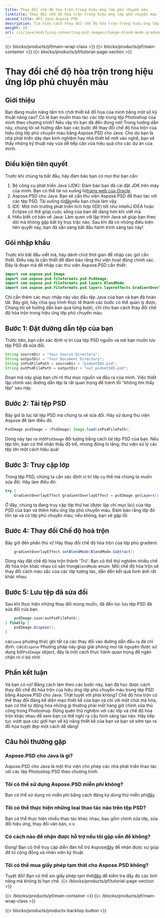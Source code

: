 ```yaml
---
title: Thay đổi chế độ hòa trộn trong hiệu ứng lớp phủ chuyển màu
linktitle: Thay đổi chế độ hòa trộn trong hiệu ứng lớp phủ chuyển màu
second_title: API Java Aspose.PSD
description: Tìm hiểu cách thay đổi chế độ hòa trộn trong hiệu ứng lớp phủ chuyển màu bằng Aspose.PSD cho Java. Hướng dẫn từng bước để tạo đồ họa tuyệt đẹp.
weight: 19
url: /vi/java/modifying-converting-psd-images/change-blend-mode-gradient-overlay-effect/
---
```


{{< blocks/products/pf/main-wrap-class >}}
{{< blocks/products/pf/main-container >}}
{{< blocks/products/pf/tutorial-page-section >}}

# Thay đổi chế độ hòa trộn trong hiệu ứng lớp phủ chuyển màu

## Giới thiệu
Bạn đang muốn nâng tầm trò chơi thiết kế đồ họa của mình bằng một số kỹ thuật nâng cao? Có lẽ bạn muốn thao tác các lớp trong tệp Photoshop của mình theo chương trình? Nếu vậy thì bạn đã đến đúng nơi! Trong hướng dẫn này, chúng tôi sẽ hướng dẫn bạn các bước để thay đổi chế độ hòa trộn của hiệu ứng lớp phủ chuyển màu bằng Aspose.PSD cho Java. Cho dù bạn là nhà phát triển dày dạn kinh nghiệm hay nhà thiết kế mới vào nghề, bạn sẽ thấy những kỹ thuật này vừa dễ tiếp cận vừa hiệu quả cho các dự án của mình. 
## Điều kiện tiên quyết
Trước khi chúng ta bắt đầu, hãy đảm bảo bạn có mọi thứ bạn cần:
1.  Bộ công cụ phát triển Java (JDK): Đảm bảo bạn đã cài đặt JDK trên máy của mình. Bạn có thể tải nó xuống từ[trang web của Oracle](https://www.oracle.com/java/technologies/javase-jdk11-downloads.html).
2.  Aspose.PSD cho Java: Bạn sẽ cần thư viện Aspose.PSD để thao tác với các tệp PSD. Tải xuống từ[đây](https://releases.aspose.com/psd/java/)nếu bạn chưa làm vậy.
3. IDE: Một môi trường phát triển tích hợp (IDE) tốt như IntelliJ IDEA hoặc Eclipse có thể giúp cuộc sống của bạn dễ dàng hơn khi viết mã.
4. Hiểu biết cơ bản về Java: Làm quen với lập trình Java sẽ giúp bạn theo dõi mà không gặp bất kỳ trục trặc nào.
Sau khi đã có những điều kiện tiên quyết này, bạn đã sẵn sàng bắt đầu hành trình sáng tạo này!
## Gói nhập khẩu
Trước khi bắt đầu viết mã, hãy dành chút thời gian để nhập các gói cần thiết. Điều này là cần thiết để đảm bảo rằng thư viện hoạt động chính xác. Đây là đoạn mã để nhập các thư viện Aspose.PSD cần thiết:
```java
import com.aspose.psd.Image;
import com.aspose.psd.fileformats.psd.PsdImage;
import com.aspose.psd.fileformats.psd.layers.BlendMode;
import com.aspose.psd.fileformats.psd.layers.layereffects.GradientOverlayEffect;
```
Chỉ cần thêm các mục nhập này vào đầu tệp Java của bạn và bạn đã hoàn tất.
Bây giờ, hãy chia quy trình thực tế thành các bước có thể quản lý được. Chúng tôi sẽ hướng dẫn bạn qua từng bước, chỉ cho bạn cách thay đổi chế độ hòa trộn trong hiệu ứng lớp phủ chuyển màu.
## Bước 1: Đặt đường dẫn tệp của bạn
Trước tiên, bạn cần xác định vị trí của tệp PSD nguồn và nơi bạn muốn lưu tệp PSD đã sửa đổi. 
```java
String sourceDir = "Your Source Directory";
String outputDir = "Your Document Directory";
String inPsdFilePath = sourceDir + "psdnet585.psd";
String outPsdFilePath = outputDir + "out_psdnet585.psd";
```
Đoạn mã này giúp bạn chỉ rõ thư mục nguồn và đầu ra của mình. Việc thiết lập chính xác đường dẫn tệp là rất quan trọng để tránh lỗi "không tìm thấy tệp" sau này.
## Bước 2: Tải tệp PSD
Bây giờ là lúc tải tệp PSD mà chúng ta sẽ sửa đổi. Hãy sử dụng thư viện Aspose để làm điều đó.
```java
PsdImage psdImage = (PsdImage) Image.load(inPsdFilePath);
```
 Dòng này tạo ra một`PsdImage` đối tượng bằng cách tải tệp PSD của bạn. Nếu tệp lớn, bạn có thể nhận thấy độ trễ, nhưng đừng lo lắng; thư viện xử lý các tệp lớn một cách hiệu quả!
## Bước 3: Truy cập lớp
Trong tệp PSD, chúng ta cần xác định vị trí lớp cụ thể mà chúng ta muốn sửa đổi. Hãy làm điều đó:
```java
try {
    GradientOverlayEffect gradientOverlayEffect = psdImage.getLayers()[1].getBlendingOptions().addGradientOverlay();
```
 Ở đây, chúng ta đang truy cập lớp thứ hai (được lập chỉ mục là`1`) của tệp PSD của bạn và thêm hiệu ứng lớp phủ chuyển màu. Đảm bảo rằng lớp đó tồn tại và có lớp phủ chuyển màu; nếu không, bạn sẽ gặp lỗi.
## Bước 4: Thay đổi Chế độ hoà trộn
Bây giờ đến phần thú vị! Hãy thay đổi chế độ hòa trộn của lớp phủ gradient.
```java
    gradientOverlayEffect.setBlendMode(BlendMode.Subtract);
```
 Dòng này đặt chế độ hòa trộn thành 'Trừ'. Bạn có thể thử nghiệm nhiều chế độ hòa trộn khác nhau có sẵn trong`BlendMode` enum. Mỗi chế độ hòa trộn sẽ thay đổi cách màu sắc của các lớp tương tác, dẫn đến kết quả hình ảnh rất khác nhau.
## Bước 5: Lưu tệp đã sửa đổi
Sau khi thực hiện những thay đổi mong muốn, đã đến lúc lưu tệp PSD đã sửa đổi của bạn.
```java
    psdImage.save(outPsdFilePath);
} finally {
    psdImage.dispose();
}
```
 các`save` phương thức ghi tất cả các thay đổi vào đường dẫn đầu ra đã chỉ định. các`dispose` Phương pháp này giúp giải phóng mọi tài nguyên được sử dụng bởi`PsdImage` object, đây là một cách thực hành quan trọng để ngăn chặn rò rỉ bộ nhớ.
## Phần kết luận
Và bạn có nó! Bằng cách làm theo các bước này, bạn đã học được cách thay đổi chế độ hòa trộn của hiệu ứng lớp phủ chuyển màu trong tệp PSD bằng Aspose.PSD cho Java. Thật tuyệt vời phải không? Chế độ hòa trộn có thể thay đổi đáng kể diện mạo thiết kế của bạn và chỉ với một chút mã hóa, bạn có thể tự động hóa những gì thường phải mất hàng giờ chỉnh sửa thủ công trong Photoshop.
Đừng quên thử nghiệm với các lớp và chế độ hòa trộn khác nhau để xem bạn có thể nghĩ ra cấu hình sáng tạo nào. Hãy tiếp tục vượt qua các giới hạn về kỹ năng thiết kế của bạn và bạn sẽ sớm tạo ra đồ họa tuyệt đẹp một cách dễ dàng!
## Câu hỏi thường gặp
### Aspose.PSD cho Java là gì?
Aspose.PSD cho Java là một thư viện cho phép các nhà phát triển thao tác với các tệp Photoshop PSD theo chương trình.
### Tôi có thể sử dụng Aspose.PSD miễn phí không?
 Bạn có thể sử dụng nó miễn phí bằng cách đăng ký dùng thử miễn phí[đây](https://releases.aspose.com/).
### Tôi có thể thực hiện những loại thao tác nào trên tệp PSD?
Bạn có thể thực hiện nhiều thao tác khác nhau, bao gồm chỉnh sửa lớp, sửa đổi hiệu ứng, thay đổi văn bản, v.v.
### Có cách nào để nhận được hỗ trợ nếu tôi gặp vấn đề không?
 Đúng! Bạn có thể truy cập diễn đàn hỗ trợ Aspose[đây](https://forum.aspose.com/c/psd/34) để nhận được sự giúp đỡ từ cộng đồng và nhân viên kỹ thuật.
### Tôi có thể mua giấy phép tạm thời cho Aspose.PSD không?
 Tuyệt đối! Bạn có thể xin giấy phép tạm thời[đây](https://purchase.aspose.com/temporary-license/) để kiểm tra đầy đủ các tính năng mà không bị hạn chế.
{{< /blocks/products/pf/tutorial-page-section >}}

{{< /blocks/products/pf/main-container >}}
{{< /blocks/products/pf/main-wrap-class >}}

{{< blocks/products/products-backtop-button >}}
